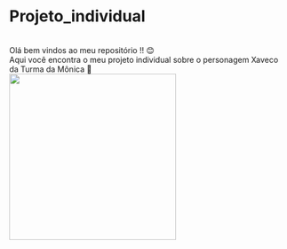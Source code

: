 # Projeto_individual
<br>
Olá bem vindos ao meu repositório !! 😊
<br>
Aqui você encontra o meu projeto individual sobre o personagem Xaveco da Turma da Mônica 📌
<br>
<img style="width:auto; height:300px;" src="https://trello.com/1/cards/6444717d1d21412dcb27c40c/attachments/6459bcc19b9d703210412d0a/download/xaveco_patos-removebg-preview.png">
